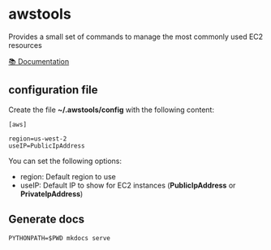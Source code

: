 # awstools

Provides a small set of commands to manage the most commonly used EC2 resources

[📚 Documentation](https://jordiprats.github.io/awstools/)

## configuration file

Create the file **~/.awstools/config** with the following content:

```
[aws]

region=us-west-2
useIP=PublicIpAddress
```

You can set the following options:

* region: Default region to use
* useIP: Default IP to show for EC2 instances (**PublicIpAddress** or **PrivateIpAddress**)

## Generate docs

```
PYTHONPATH=$PWD mkdocs serve
```
